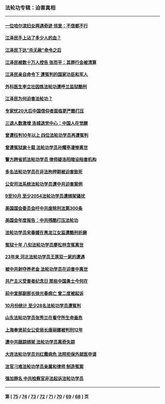### 法轮功专辑：迫害真相
---
#### [一位哈尔滨妇女两遇奇迹 邻里：不信都不行](../../pages/nf4379/n13878017.md?12110430) 
#### [江泽民手上沾了多少人的血？](../../pages/nf4379/n13880318.md?12110430) 
#### [江泽民下达“杀无赦”命令之后](../../pages/nf4379/n13878084.md?12110430) 
#### [江泽民被数十万人控告 张而平：其罪行会被清算](../../pages/nf4379/n13878074.md?12110430) 
#### [江泽民亲自命令下 遭冤判的国家功臣和军人](../../pages/nf4379/n13876685.md?12110430) 
#### [外科医生李立壮因炼法轮功遭呼兰监狱酷刑](../../pages/nf4379/n13875403.md?12110430) 
#### [江泽民为何迫害法轮功？](../../pages/nf4379/n13876324.md?12110430) 
#### [专家忧20大后中国信仰者面临更严酷打压](../../pages/nf4379/n13874993.md?12110430) 
#### [三退人数激增 洛城退党中心：中国人在觉醒](../../pages/nf4379/n13874224.md?12110430) 
#### [曾遭枉判10年以上 四位法轮功学员再遭冤判](../../pages/nf4379/n13872398.md?12110430) 
#### [曾遭冤狱逾十载 法轮功学员孙耀亭凄惨离世](../../pages/nf4379/n13871692.md?12110430) 
#### [警方跨省抓法轮功学员 律师疑洛阳暗设陷害机构](../../pages/nf4379/n13870178.md?12110430) 
#### [多名法轮功学员在非法拘押期被迫害致死](../../pages/nf4379/n13870463.md?12110430) 
#### [公安司法系统法轮功学员遭中共迫害案例](../../pages/nf4379/n13869580.md?12110430) 
#### [9至10月 至少2054法轮功学员遭绑架骚扰](../../pages/nf4379/n13867111.md?12110430) 
#### [美国国会委员会吁中共废除刑法第300条](../../pages/nf4379/n13868121.md?12110430) 
#### [美国会年度报告：中共残酷打压法轮功](../../pages/nf4379/n13867408.md?12110430) 
#### [法轮功学员宋春媛在黑龙江女监遭酷刑折磨](../../pages/nf4379/n13865630.md?12110430) 
#### [冤狱十年 八旬法轮功学员廖松林含冤离世](../../pages/nf4379/n13864239.md?12110430) 
#### [23年来 河北法轮功学员王莲双一家的遭遇](../../pages/nf4379/n13863330.md?12110430) 
#### [被中共剥夺养老金 法轮功学员在迫害中离世](../../pages/nf4379/n13861877.md?12110430) 
#### [共产主义受害者纪念日 那些中国勇士今何在](../../pages/nf4379/n13861994.md?12110430) 
#### [前中宣部副部长徐光春病亡 曾二度被起诉](../../pages/nf4379/n13857638.md?12110430) 
#### [10月份统计 至少28名法轮功学员遭冤判](../../pages/nf4379/n13861128.md?12110430) 
#### [山东法轮功学员张秀兰在看守所生命垂危](../../pages/nf4379/n13860281.md?12110430) 
#### [上海奉贤前女公安局长唐丽娜被判刑12年](../../pages/nf4379/n13859528.md?12110430) 
#### [遭中共跟踪绑架 法轮功学员离奇失踪](../../pages/nf4379/n13856504.md?12110430) 
#### [大连法轮功学员刘红霞病危 法院拒保外就医申请](../../pages/nf4379/n13856678.md?12110430) 
#### [法官刁难法轮功学员亲属和律师 制造冤案](../../pages/nf4379/n13853873.md?12110430) 
#### [强加罪名 中共检察官非法起诉法轮功学员](../../pages/nf4379/n13852456.md?12110430) 

---
#### 第 [ [75](./75.md?12110430) / [74](./74.md?12110430) / [73](./73.md?12110430) / [72](./72.md?12110430) / [71](./71.md?12110430) / [70](./70.md?12110430) / [69](./69.md?12110430) / [68](./68.md?12110430) ] 页
